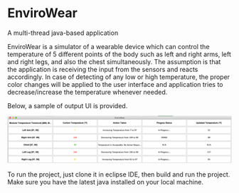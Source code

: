# EnviroWear
A multi-thread java-based application


EnviroWear is a simulator of a wearable device which can control the temperature of 5 different points of the body such as left and right arms, left and right legs, and also the chest simultaneously. The assumption is that the application is receiving the input from the sensors and reacts accordingly. In case of detecting of any low or high temperature, the proper color changes will be applied to the user interface and application tries to decrease/increase the temperature whenever needed.

Below, a sample of output UI is provided.

![alt text](https://raw.githubusercontent.com/hmishaeil/EnviroWear/test/EnviroWearOutput.png)

To run the project, just clone it in eclipse IDE, then build and run the project.
Make sure you have the latest java installed on your local machine.
